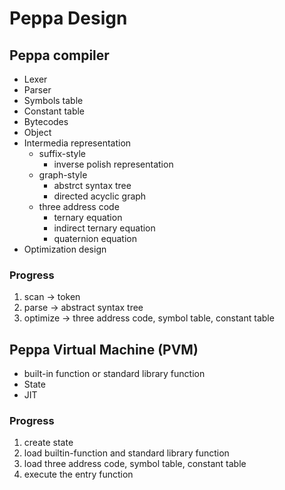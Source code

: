 # Peppa Design

## Peppa compiler

* Lexer
* Parser
* Symbols table
* Constant table
* Bytecodes
* Object
* Intermedia representation
  * suffix-style
    * inverse polish representation
  * graph-style
    * abstrct syntax tree
    * directed acyclic graph
  * three address code
    * ternary equation
    * indirect ternary equation
    * quaternion equation
* Optimization design

### Progress

1. scan -> token
2. parse -> abstract syntax tree
3. optimize -> three address code, symbol table, constant table

## Peppa Virtual Machine (PVM)

* built-in function or standard library function
* State
* JIT

### Progress

1. create state
2. load builtin-function and standard library function
3. load three address code, symbol table, constant table
4. execute the entry function
